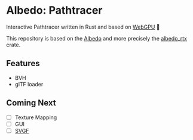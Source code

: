 # Albedo: Pathtracer

Interactive Pathtracer written in Rust and based on [WebGPU](https://github.com/gfx-rs/wgpu) 🦀

This repository is based on the [Albedo](https://github.com/albedo-engine/albedo) and more precisely the [albedo_rtx](https://github.com/albedo-engine/albedo/tree/main/crates/albedo_rtx) crate.

## Features

* BVH
* glTF loader

## Coming Next

* [ ] Texture Mapping
* [ ] GUI
* [ ] [SVGF](https://cg.ivd.kit.edu/publications/2017/svgf/svgf_preprint.pdf)
